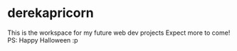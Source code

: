 # derekapricorn
This is the workspace for my future web dev projects
Expect more to come! 
PS: Happy Halloween :p
